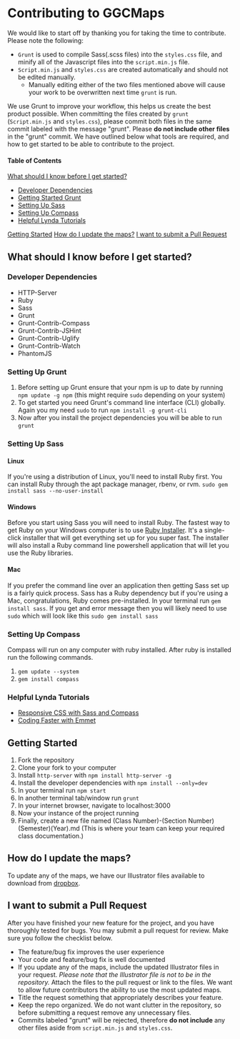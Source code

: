 # Contributing to GGCMaps

We would like to start off by thanking you for taking the time to contribute. Please note the following:
* `Grunt` is used to compile Sass(.scss files) into the `styles.css` file, and minify all of the Javascript files into the `script.min.js` file.
* `Script.min.js` and `styles.css` are created automatically and should not be edited manually.
   * Manually editing either of the two files mentioned above will cause your work to be overwritten next time `grunt` is run.

We use Grunt to improve your workflow, this helps us create the best product possible. When committing the files created by `grunt` (`Script.min.js` and `styles.css`), please commit both files in the same commit labeled with the message "grunt". Please **do not include other files** in the "grunt" commit.
We have outlined below what tools are required, and how to get started to be able to contribute to the project.

#### Table of Contents

[What should I know before I get started?](#what-should-i-know-before-i-get-started)
  * [Developer Dependencies](#developer-dependencies)
  * [Getting Started Grunt](#setting-up-grunt)
  * [Setting Up Sass](#setting-up-sass)
  * [Setting Up Compass](#setting-up-compass)
  * [Helpful Lynda Tutorials](#helpful-lynda-tutorials)

[Getting Started](#getting-started)
[How do I update the maps?](#how-do-i-update-the-maps)
[I want to submit a Pull Request](#i-want-to-submit-a-pull-request)

## What should I know before I get started?

### Developer Dependencies

  * HTTP-Server
  * Ruby
  * Sass
  * Grunt
  * Grunt-Contrib-Compass
  * Grunt-Contrib-JSHint
  * Grunt-Contrib-Uglify
  * Grunt-Contrib-Watch
  * PhantomJS

### Setting Up Grunt

  1. Before setting up Grunt ensure that your npm is up to date by running `npm update -g npm` (this might require `sudo` depending on your system)
  2. To get started you need Grunt's command line interface (CLI) globally. Again you my need `sudo` to run `npm install -g grunt-cli`
  3. Now after you install the project dependencies you will be able to run `grunt`

### Setting Up Sass

#### Linux

If you're using a distribution of Linux, you'll need to install Ruby first. You can install Ruby through the apt package manager, rbenv, or rvm.
`sudo gem install sass --no-user-install`

#### Windows

Before you start using Sass you will need to install Ruby. The fastest way to get Ruby on your Windows computer is to use [Ruby Installer](http://rubyinstaller.org/). It's a single-click installer that will get everything set up for you super fast.
The installer will also install a Ruby command line powershell application that will let you use the Ruby libraries.

#### Mac

If you prefer the command line over an application then getting Sass set up is a fairly quick process. Sass has a Ruby dependency but if you're using a Mac, congratulations, Ruby comes pre-installed.
In your terminal run `gem install sass`. If you get and error message then you will likely need to use `sudo` which will look like this `sudo gem install sass`

### Setting Up Compass

Compass will run on any computer with ruby installed. After ruby is installed run the following commands.

  1. `gem update --system`
  2. `gem install compass`

### Helpful Lynda Tutorials

* [Responsive CSS with Sass and Compass](https://www.lynda.com/CSS-tutorials/Responsive-CSS-Sass-Compass/140777-2.html)
* [Coding Faster with Emmet](https://www.lynda.com/Emmet-tutorials/Coding-Faster-Emmet/133353-2.html)

## Getting Started

  1. Fork the repository
  2. Clone your fork to your computer
  3. Install `http-server` with `npm install http-server -g`
  4. Install the developer dependencies with `npm install --only=dev`
  5. In your terminal run `npm start`
  6. In another terminal tab/window run `grunt`
  7. In your internet browser, navigate to localhost:3000
  8. Now your instance of the project running
  9. Finally, create a new file named (Class Number)-(Section Number)(Semester)(Year).md (This is where your team can keep your required class documentation.)

## How do I update the maps?

To update any of the maps, we have our Illustrator files available to download from [dropbox](https://www.dropbox.com/sh/vg22hm3euf1c1a8/AACf3K7j7Q4_mJ7MEhcVDET6a?dl=0).

## I want to submit a Pull Request

After you have finished your new feature for the project, and you have thoroughly tested for bugs. You may submit a pull request for review. Make sure you follow the checklist below.

  * The feature/bug fix improves the user experience
  * Your code and feature/bug fix is well documented
  * If you update any of the maps, include the updated Illustrator files in your request. *Please note that the Illustrator file is not to be in the repository.* Attach the files to the pull request or link to the files. We want to allow future contributors the ability to use the most updated maps.
  * Title the request something that appropriately describes your feature.
  * Keep the repo organized. We do not want clutter in the repository, so before submitting a request remove any unnecessary files.
  * Commits labeled "grunt" will be rejected, therefore **do not include** any other files aside from `script.min.js` and `styles.css`.
